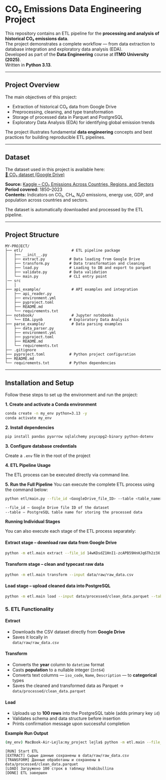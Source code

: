 # CO₂ Emissions Data Engineering Project

This repository contains an ETL pipeline for the **processing and analysis of historical CO₂ emissions data**.  
The project demonstrates a complete workflow — from data extraction to database integration and exploratory data analysis (EDA).  
Developed as part of the **Data Engineering** course at **ITMO University (2025)**.  
Written in **Python 3.13**.

---

## Project Overview

The main objectives of this project:
- Extraction of historical CO₂ data from Google Drive  
- Preprocessing, cleaning, and type transformation  
- Storage of processed data in Parquet and PostgreSQL  
- Exploratory Data Analysis (EDA) for identifying global emission trends  

The project illustrates fundamental **data engineering** concepts and best practices for building reproducible ETL pipelines.

---

## Dataset

The dataset used in this project is available here:  
[📎 CO₂ dataset (Google Drive)](https://drive.google.com/file/d/14wKDsdZ1HnI1-zcAPB59HnHJq6Th2z3X/view?usp=sharing)

**Source:** [Kaggle – CO₂ Emissions Across Countries, Regions, and Sectors](https://www.kaggle.com/datasets/shreyanshdangi/co-emissions-across-countries-regions-and-sectors/data)  
**Period covered:** 1850–2023  
**Contents:** Indicators on CO₂, CH₄, N₂O emissions, energy use, GDP, and population across countries and sectors.

The dataset is automatically downloaded and processed by the ETL pipeline.

---

## Project Structure

```
MY-PROJECT/
├── etl/                      # ETL pipeline package
│   ├── __init__.py
│   ├── extract.py           # Data loading from Google Drive
│   ├── transform.py         # Data transformation and cleaning
│   ├── load.py              # Loading to DB and export to parquet
│   ├── validate.py          # Data validation
│   └── main.py              # CLI entry point
│── src
│   │
├── api_example/              # API examples and integration
│   ├── api_reader.py
│   ├── environment.yml
│   ├── pyproject.toml
│   ├── README.md
│   └── requirements.txt
├── notebook/                 # Jupyter notebooks
│   └── EDA.ipynb            # Exploratory Data Analysis
├── parse_example/            # Data parsing examples
│   ├── data_parser.py
│   ├── environment.yml
│   ├── pyproject.toml
│   ├── README.md
│   └── requirements.txt
├── .gitignore
├── pyproject.toml           # Python project configuration
├── README.md
└── requirements.txt         # Python dependencies
```

---

## Installation and Setup

Follow these steps to set up the environment and run the project:

**1. Create and activate a Conda environment**
```bash
conda create -n my_env python=3.13 -y
conda activate my_env
```
**2. Install dependencies**
```bash
pip install pandas pyarrow sqlalchemy psycopg2-binary python-dotenv
```
**3. Configure database credentials**

Create a `.env` file in the root of the project

**4. ETL Pipeline Usage**

The ETL process can be executed directly via command line.
 
**5. Run the Full Pipeline**
You can execute the complete ETL process using the command below:

```bash
python etl/main.py --file_id <GoogleDrive_file_ID> --table <table_name>
```
```bash
--file_id — Google Drive file ID of the dataset
--table — PostgreSQL table name for storing the processed data
```

**Running Individual Stages**

You can also execute each stage of the ETL process separately:

#### Extract stage – download raw data from Google Drive
```bash
python -m etl.main extract --file_id 14wKDsdZ1HnI1-zcAPB59HnHJq6Th2z3X
```
#### Transform stage – clean and typecast raw data
```bash
python -m etl.main transform --input data/raw/raw_data.csv
```
#### Load stage – upload cleaned data into PostgreSQL
```bash
python -m etl.main load --input data/processed/clean_data.parquet --table khabibullina
```
### 5. **ETL Functionality**

#### **Extract**
-  Downloads the CSV dataset directly from **Google Drive**  
- Saves it locally in  
  `data/raw/raw_data.csv`

#### **Transform**
-  Converts the **year** column to `datetime` format  
-  Casts **population** to a nullable integer (`Int64`)  
-  Converts text columns — `iso_code`, `Name`, `Description` — to **categorical** types  
-  Saves the cleaned and transformed data as Parquet →  
  `data/processed/clean_data.parquet`

#### **Load**
-  Uploads up to **100 rows** into the PostgreSQL table (adds primary key `id`)  
-  Validates schema and data structure before insertion  
-  Prints confirmation message upon successful completion

**Example Run Output**
```bash
(my_env) MacBook-Air-Lejla:my_project lejla$ python -m etl.main --file_id 14wKDsdZ1HnI1-zcAPB59HnHJq6Th2z3X --table khabibullina
```
```
[RUN] Start ETL
[EXTRACT] Сырые данные сохранены в data/raw/raw_data.csv
[TRANSFORM] Данные обработаны и сохранены в data/processed/clean_data.parquet
[LOAD] Загружено 100 строк в таблицу khabibullina
[DONE] ETL завершен
```

